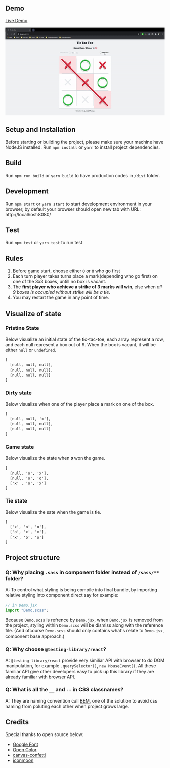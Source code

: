 ## Demo
[Live Demo](https://louis-pvs.github.io/tic-tac-toe/)

![Demo Visual](https://github.com/louis-pvs/tic-tac-toe/blob/master/public/tic-tac-toe-visual.gif)

## Setup and Installation
Before starting or building the project, please make sure your machine have NodeJS installed. Run `npm install` or `yarn` to install project dependencies.

## Build
Run `npm run build` or `yarn build` to have production codes in `/dist` folder.

## Development
Run `npm start` or `yarn start` to start development environment in your browser, by default your browser should open new tab with URL: http://localhost:8080/

## Test
Run `npm test` or `yarn test` to run test

## Rules
1. Before game start, choose either **`O`** or **`X`** who go first
2. Each turn player takes turns place a mark(depending who go first) on one of the 3x3 boxes, untill no box is vacant.
3. The **first player who achieve a strike of 3 marks will win**, else when _all 9 boxes is occupied without strike will be a tie_.
4. You may restart the game in any point of time.

## Visualize of state
### Pristine State
Below visualize an initial state of the tic-tac-toe, each array represent a row, and each null represent a box out of 9. When the box is vacant, it will be either `null` or `undefined`.
```
[
  [null, null, null],
  [null, null, null],
  [null, null, null]
]
```
### Dirty state
Below visualize when one of the player place a mark on one of the box.
```
[
  [null, null, 'x'],
  [null, null, null],
  [null, null, null]
]
```
### Game state
Below visualize the state when **`O`** won the game.
```
[
  [null, 'o', 'x'],
  [null, 'o', 'o'],
  ['x' , 'o', 'x']
]
```
### Tie state
Below visualize the sate when the game is tie.
```
[
  ['x', 'o', 'o'],
  ['o', 'x', 'x'],
  ['x', 'o', 'o']
]
```

## Project structure
### Q: Why placing `.sass` in component folder instead of `/sass/**` folder?
A: To control what styling is being compile into final bundle, by importing relative styling into component direct say for example:
```JavaScript
// in Demo.jsx
import "Demo.scss";
```
Because `Demo.scss` is refrence by `Demo.jsx`, when `Demo.jsx` is removed from the project, styling within `Demo.scss` will be dismiss along with the reference file. (And ofcourse `Demo.scss` should only contains what's relate to `Demo.jsx`, component base approach.)

### Q: Why choose `@testing-library/react`?
A: `@testing-library/react` provide very similiar API with browser to do DOM manipulation, for example `.querySelector()`, `new MouseEvent()`. All these familiar API give other developers easy to pick up this library if they are already familiar with browser API.

### Q: What is all the `__` and `--` in CSS classnames?
A: They are naming convention call [BEM](http://getbem.com/naming/), one of the solution to avoid css naming from poluting each other when project grows large. 

## Credits
Special thanks to open source below:
- [Google Font](https://fonts.google.com/)
- [Open Color](https://yeun.github.io/open-color/)
- [canvas-confetti](https://www.kirilv.com/canvas-confetti/)
- [iconmoon](https://icomoon.io/)